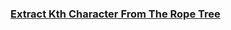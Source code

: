 ### [Extract Kth Character From The Rope Tree](https://leetcode.com/problems/extract-kth-character-from-the-rope-tree)

